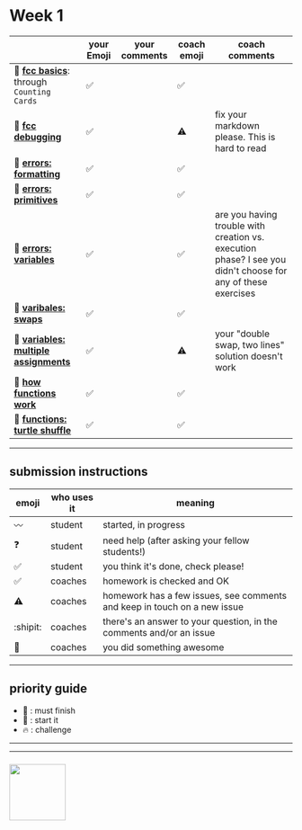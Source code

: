 # Week 1

|  | your Emoji | your comments | coach emoji | coach comments |
|--- |---| --- | --- | --- |
| :seedling: __[fcc basics](./fcc-basic-js-pt-1.md)__: through ```Counting Cards``` | :white_check_mark: | | :white_check_mark:| |
| :dash: __[fcc debugging](./fcc-debugging.md)__ | :white_check_mark:  | | :warning: | fix your markdown please.  This is hard to read |
| :seedling: __[errors: formatting](./jl-errors-formatting.md)__ | :white_check_mark:  | | :white_check_mark: | |
| :seedling: __[errors: primitives](./jl-errors-primitive-types.md)__ | :white_check_mark:   | | :white_check_mark: | |
| :seedling: __[errors: variables](./jl-errors-variables.md)__ | :white_check_mark:  | | :white_check_mark: | are you having trouble with creation vs. execution phase? I see you didn't choose for any of these exercises |
| :seedling: __[varibales: swaps](./jl-variables-swaps.md)__ |:white_check_mark: | | :white_check_mark: | |
| :dash: __[variables: multiple assignments](./jl-variables-multiple.md)__ |:white_check_mark: | | :warning: | your "double swap, two lines" solution doesn't work |
| :seedling: __[how functions work](./jl-functions.md)__ |:white_check_mark: | | :white_check_mark: | |
| :dash: __[functions: turtle shuffle](./jl-turtle-shuffle.md)__ | :white_check_mark:  | | :white_check_mark: | |

---


## submission instructions

| emoji | who uses it | meaning |
| --- | --- | --- |
|  :wavy_dash: | student | started, in progress  | 
| :question: | student | need help (after asking your fellow students!) | 
| :white_check_mark: | student | you think it's done, check please! | 
| :white_check_mark: | coaches | homework is checked and OK |
| :warning: | coaches | homework has a few issues, see comments and keep in touch on a new issue |
| :shipit: | coaches | there's an answer to your question, in the comments and/or an issue  | 
| :star2: | coaches | you did something awesome |

---

## priority guide

* :seedling: : must finish
* :dash: : start it
* :fire: : challenge

___
___
### <a href="https://hackyourfuture.be" target="_blank"><img src="https://pbs.twimg.com/profile_images/984474625009741824/Bs_qKx6-_400x400.jpg" width="100" height="100"></img></a>

